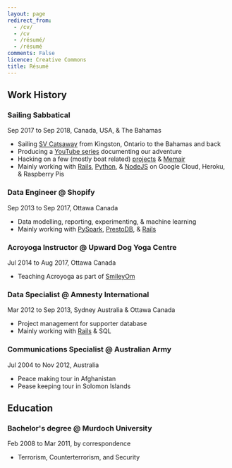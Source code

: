 ```yaml
---
layout: page
redirect_from:
  - /cv/
  - /cv
  - /résumé/
  - /résumé
comments: False
licence: Creative Commons
title: Résumé
---
```


## Work History

### Sailing Sabbatical
Sep 2017 to Sep 2018, Canada, USA, & The Bahamas

* Sailing [SV Catsaway](https://SVCatsaway.com) from Kingston, Ontario to the Bahamas and back
* Producing a [YouTube series](https://YouTube.com/SVCatsaway) documenting our adventure
* Hacking on a few (mostly boat related) [projects](/packages) & [Memair](https://Memair.com)
* Mainly working with [Rails](https://rubygems.org/profiles/gregology), [Python](https://pypi.org/user/gregology/), & [NodeJS](https://www.npmjs.com/~gregology) on Google Cloud, Heroku, & Raspberry Pis

### Data Engineer @ Shopify
Sep 2013 to Sep 2017, Ottawa Canada

* Data modelling, reporting, experimenting, & machine learning
* Mainly working with [PySpark](https://spark.apache.org/docs/latest/api/python/), [PrestoDB](https://prestodb.io), & [Rails](https://rubyonrails.org/)

### Acroyoga Instructor @ Upward Dog Yoga Centre
Jul 2014 to Aug 2017, Ottawa Canada

* Teaching Acroyoga as part of [SmileyOm](https://smileyom.com)

### Data Specialist @ Amnesty International
Mar 2012 to Sep 2013, Sydney Australia & Ottawa Canada

* Project management for supporter database
* Mainly working with [Rails](http://rubyonrails.org/) & SQL

### Communications Specialist @ Australian Army
Jul 2004 to Nov 2012, Australia

* Peace making tour in Afghanistan
* Pease keeping tour in Solomon Islands

## Education

### Bachelor's degree @ Murdoch University
Feb 2008 to Mar 2011, by correspondence

* Terrorism, Counterterrorism, and Security
